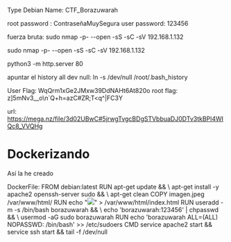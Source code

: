 Type Debian
Name: CTF_Borazuwarah



root password : ContraseñaMuySegura
user password: 123456




fuerza bruta:
sudo nmap -p- --open -sS -sC -sV 192.168.1.132


sudo nmap -p- --open -sS -sC -sV 192.168.1.132

python3 -m http.server 80    

apuntar el history all dev null:
ln -s /dev/null /root/.bash_history


User Flag: WqQrm1xGe2JMxw39DdNAHt6At820o
root flag: z]5mNv3__o\n`Q+h=azC#ZR;T<q^|FC3Y




url: https://mega.nz/file/3d02UBwC#5jrwgTvgcBDgSTVbbuaDJ0DTv3tkBPl4WIQc8_VVQHg



# Dockerizando 

Así la he creado 

DockerFile: 
FROM debian:latest RUN apt-get update && \ apt-get install -y apache2 openssh-server sudo && \ apt-get clean COPY imagen.jpeg /var/www/html/ 
RUN echo "<html><body><img src='imagen.jpeg'></body></html>" > /var/www/html/index.html RUN useradd -m -s /bin/bash borazuwarah && \ echo 'borazuwarah:123456' | chpasswd && \ usermod -aG sudo borazuwarah 
RUN echo 'borazuwarah ALL=(ALL) NOPASSWD: /bin/bash' >> /etc/sudoers 
CMD service apache2 start && service ssh start && tail -f /dev/null